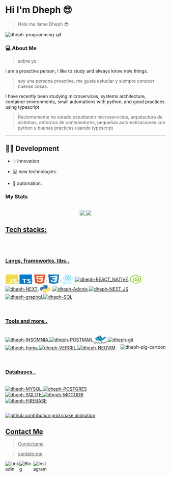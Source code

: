   # Hi I'm Dheph 😎
> Hola me llamo Dheph 😎  

  
  <img align="center" alt="dheph-programming-gif" width="50%" src="https://i.pinimg.com/originals/e4/26/70/e426702edf874b181aced1e2fa5c6cde.gif" /> 


### 💻 About Me 
> sobre yo

I am a proactive person, I like to study and always know new things.

> soy una persona proactiva, me gusta estudiar y siempre conocer nuevas cosas.

I have recently been studying microservices, systems architecture, container environments, small automations with python, and good practices using typescript

> Recientemente he estado estudiando microservicios, arquitectura de sistemas, entornos de contenedores, pequeñas automatizaciones con python y buenas practicas usando typescript



----
##  👨‍💻 Development

- 💡 Innovation

- 💻 new technologies.

- 🦾 automation.


### My Stats

<br />

<div align="center">
  <a href="https://github.com/Dheph">
  <img height="180em" src="https://github-readme-stats.vercel.app/api?username=Dheph&show_icons=true&theme=dark&include_all_commits=true&count_private=true"/>
  <img height="180em" src="https://github-readme-stats.vercel.app/api/top-langs/?username=Dheph&layout=compact&langs_count=10&theme=dark"/>
</div>
  

## Tech stacks:


<br />
<br />
  
### Langs, frameworks, libs..
  
  <div style="display: inline_block"><br>
    
  <img align="center" alt="dheph-Js" height="30" width="40" src="https://raw.githubusercontent.com/devicons/devicon/master/icons/javascript/javascript-plain.svg" />
    
  <img align="center" alt="dheph-Ts" height="30" width="40" src="https://raw.githubusercontent.com/devicons/devicon/9c6bfdb9783cdfe1018666ed76adcfd3eab6fad6/icons/typescript/typescript-original.svg" />
    
  <img align="center" alt="dheph-HTML" height="30" width="40" src="https://raw.githubusercontent.com/devicons/devicon/master/icons/html5/html5-original.svg" />
    
  <img align="center" alt="dheph-CSS" height="30" width="40" src="https://raw.githubusercontent.com/devicons/devicon/master/icons/css3/css3-original.svg" />

  <img align="center" alt="dheph-REACT" height="30" width="40" src="https://raw.githubusercontent.com/devicons/devicon/9c6bfdb9783cdfe1018666ed76adcfd3eab6fad6/icons/react/react-original-wordmark.svg" />
    
  <img align="center" alt="dheph-REACT_NATIVE" height="30" width="50" src="https://www.pngkit.com/png/full/222-2224799_react-native-development-react-native-logo-png.png" />
    
  <img align="center" alt="dheph-NODE_JS" height="30" width="40" src="https://raw.githubusercontent.com/devicons/devicon/9c6bfdb9783cdfe1018666ed76adcfd3eab6fad6/icons/nodejs/nodejs-original.svg" />
    
  <img align="center" alt="dheph-NEXT" height="50" width="50" src="https://www.creative-tim.com/assets/frameworks/icon-nextjs-552cecd0240ba0ae7b5fbf899c1ee10cd66f8c38ea6fe77233fd37ad1cff0dca.png" />
    
 
  <img align="center" alt="dheph-Python" height="30" width="40" src="https://raw.githubusercontent.com/devicons/devicon/master/icons/python/python-original.svg" />
  
   <img align="center" alt="dheph-Adonis" height="30" width="30" src="https://encrypted-tbn0.gstatic.com/images?q=tbn:ANd9GcSDAKEbEZnHSifC9ZVfPAurPJ6UJf_D5OgL6LsJSRCmvM9L-XVOiKf4kp-nqZDfyRU6QVc&usqp=CAU" />

   <img align="center" alt="dheph-NEST_JS" height="30" width="30" src="https://seeklogo.com/images/N/nestjs-logo-09342F76C0-seeklogo.com.png" />
    
  <img align="center" alt="dheph-graphql" height="30" width="40" src="https://cdn.jsdelivr.net/gh/devicons/devicon/icons/graphql/graphql-plain.svg" />
    
  <img align="center" alt="dheph-SQL" height="40" width="35" src="https://user-images.githubusercontent.com/51960639/140797953-ee845de4-f3d4-4a27-9619-8417c9405665.png" />

</div>

  <br />
  <br />

  ### Tools and more..
  
  
  <div style="display: inline_block"><br>
    
   <img align="center" alt="dheph-INSOMNIA" height="30" width="30" src="https://cdn.icon-icons.com/icons2/1381/PNG/512/insomnia_94603.png" />
 
   <img align="center" alt="dheph-POSTMAN" height="30" width="30" src="https://cdn.iconscout.com/icon/free/png-256/postman-3521648-2945092.png" />

  <img align="center" alt="dheph-DOCKER" height="30" width="40" src="https://raw.githubusercontent.com/devicons/devicon/9c6bfdb9783cdfe1018666ed76adcfd3eab6fad6/icons/docker/docker-original-wordmark.svg" />

  <img align="center" alt="dheph-git" height="30" width="40" src="https://cdn.jsdelivr.net/gh/devicons/devicon/icons/git/git-original.svg" />
    
  <img align="center" alt="dheph-figma" height="30" width="40" src="https://cdn.jsdelivr.net/gh/devicons/devicon/icons/figma/figma-original.svg" />
    
  <img align="center" alt="dheph-VERCEL" height="30" width="30" src="https://i.pinimg.com/originals/c4/35/6c/c4356cd5454d06585e0a46066b555172.png" />
    
  <img align="center" alt="dheph-NEOVIM" height="30" width="27" src="https://upload.wikimedia.org/wikipedia/commons/thumb/3/3a/Neovim-mark.svg/1200px-Neovim-mark.svg.png" />
    
  <img align="right" alt="dheph-pig-cartoon" height="150" src="https://i.pinimg.com/564x/a9/3a/bf/a93abffe3a11f3823aada0b3c83e6d4e.jpg?width=473&height=473" data-canonical-src="https://i.pinimg.com/564x/a9/3a/bf/a93abffe3a11f3823aada0b3c83e6d4e.jpg?width=473&height=473" style="max-width: 100%;" />
</div>

   <br />
  <br />

  ### Databases..
  
  
  <div style="display: inline_block"><br>
    
   <img align="center" alt="dheph-MYSQL" height="60" width="70" src="https://marcas-logos.net/wp-content/uploads/2020/11/MySQL-logo.png" />
 
   <img align="center" alt="dheph-POSTGRES" height="40" width="50" src="https://user-images.githubusercontent.com/51960639/140797409-d90f3311-c9dc-459c-95f6-0dc0d6606373.png" />

  <img align="center" alt="dheph-SQLITE" height="50" width="70" src="https://download.logo.wine/logo/SQLite/SQLite-Logo.wine.png" />

  <img align="center" alt="dheph-MOGODB" height="40" width="20" src="https://user-images.githubusercontent.com/51960639/140797262-afd18c44-b718-4e52-b57c-e02c981277fe.png" />
    
  <img align="center" alt="dheph-FIREBASE" height="40" width="30" src="https://firebase.google.com/downloads/brand-guidelines/PNG/logo-vertical.png?hl=pt-br" />
    
  </div>

  
## 

![github contribution grid snake animation](https://raw.githubusercontent.com/Dheph/Dheph/output/github-contribution-grid-snake.svg)

  ## Contact Me

> Contáctame

> contate-me

<div>

  <a href="https://www.linkedin.com/in/dhepherson-ribeiro-90b991184">
    <img align="left" alt="Linkedin" width="44px" src="https://cdn-icons-png.flaticon.com/512/174/174857.png"/>
  </a>
  
   <a href="https://blog-dheph.vercel.app">
    <img align="left" alt="Blog" width="44px" src="https://avatars.githubusercontent.com/u/51960639?s=400&u=9d9e090e410648c4feacdc51ecfbfab6da50fb49&v=4"/>
  
  <a href="https://www.instagram.com/_dheph">
    <img align="left" alt="Instagram" width="44px" src="https://logodownload.org/wp-content/uploads/2017/04/instagram-logo-6.png"/>
  </a>
  
</div>
